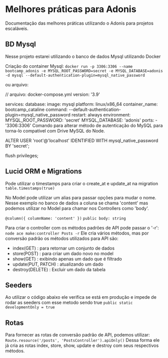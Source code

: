 # Melhores práticas para Adonis
Documentação das melhores práticas utilizando o Adonis para projetos escaláveis.

## BD Mysql
Nesse projeto estarei utilizando o banco de dados Mysql utilizando Docker

Criação do container Mysql:
`docker run -p 3306:3306 --name bootcamp_adonis -e MYSQL_ROOT_PASSWORD=secret -e MYSQL_DATABASE=adonis -d mysql --default-authentication-plugin=mysql_native_password`

ou arquivo:

// arquivo:  docker-compose.yml
version: '3.9'

services:
  database:
    image: mysql
    platform: linux/x86_64
    container_name: bootcamp_cataline
    command: --default-authentication-plugin=mysql_native_password
    restart: always
    environment:
      MYSQL_ROOT_PASSWORD: 'secret'
      MYSQL_DATABASE: 'adonis'
    ports:
      - '3306:3306'
Comando para alterar método de autenticação do MySQL para torna-lo compatível com Drive MySQL do Node.

ALTER USER 'root'@'localhost' IDENTIFIED WITH mysql_native_password BY 'secret';

flush privileges;

## Lucid ORM e Migrations
Pode utilizar o timestamps para criar o create_at e update_at na migration
`table.timestamps(true)`

No Model pode utilizar um alias para passar opções para mudar o nome. Nesse exemplo no banco de dados a coluna se chama 'content' mas podemos utilizar no Model para chamar nos Controllers como 'body'.

`@column({ columnName: 'content' })`
`public body: string`

Para criar o controller com os métodos padrões de API pode passar o '-r':
`node ace make:controller Posts -r`
Ele cria vários métodos, mas por conversão padrão os métodos utilizados para API são:
- index(GET) : para retornar um conjunto de dados
- store(POST) : para criar um dado novo no model
- show(GET) : exibindo apenas um dado que é filtrado
- update(PUT, PATCH) : atualizando um dado
- destroy(DELETE) : Excluir um dado da tabela

## Seeders
Ao utilizar o código abaixo ele verifica se está em produção e impede de rodar as seeders com esse metodo sendo true
`public static developmentOnly = true`

## Rotas
Para fornecer as rotas de conversão padrão de API, podemos utilizar:
`Route.resource('/posts', 'PostsController').apiOnly()`
Dessa forma ele já cria as rotas index, store, show, update e destroy com seus respectivos métodos.
